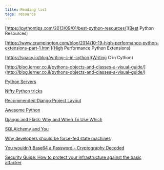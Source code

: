 ```yaml
---
title: Reading list
tags: resource
---
```

[https://pythontips.com/2013/09/01/best-python-resources/](Best Python
Resources)

[https://www.crumpington.com/blog/2014/10-19-high-performance-python-extensions-part-1.html](High Performance Python Extensions)

[https://spacy.io/blog/writing-c-in-cython](Writing C in Cython)

[http://blog.lerner.co.il/pythons-objects-and-classes-a-visual-guide/](http://blog.lerner.co.il/pythons-objects-and-classes-a-visual-guide/)

[Python Servers](https://www.airpair.com/python/posts/python-servers)

[Nifty Python tricks](https://freepythontips.wordpress.com/2015/04/19/nifty-python-tricks/)

[Recommended Django Project Layout](http://www.revsys.com/blog/2014/nov/21/recommended-django-project-layout/)

[Awesome Python](https://github.com/vinta/awesome-python)

[Django and Flask: Why and When To Use Which](https://www.hakkalabs.co/articles/django-and-flask)

[SQLAlchemy and You](http://lucumr.pocoo.org/2011/7/19/sqlachemy-and-you/)

[Why developers should be force-fed state machines](https://engineering.shopify.com/17488160-why-developers-should-be-force-fed-state-machines)

[You wouldn't Base64 a Password - Cryptography Decoded](https://paragonie.com/blog/2015/08/you-wouldnt-base64-a-password-cryptography-decoded)

[Security Guide: How to protect your infrastructure against the basic attacker](http://blog.mailgun.com/security-guide-basic-infrastructure-security/)
